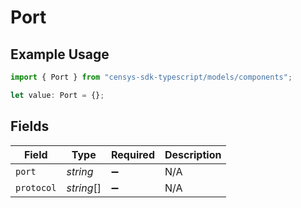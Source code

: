 # Port

## Example Usage

```typescript
import { Port } from "censys-sdk-typescript/models/components";

let value: Port = {};
```

## Fields

| Field              | Type               | Required           | Description        |
| ------------------ | ------------------ | ------------------ | ------------------ |
| `port`             | *string*           | :heavy_minus_sign: | N/A                |
| `protocol`         | *string*[]         | :heavy_minus_sign: | N/A                |
